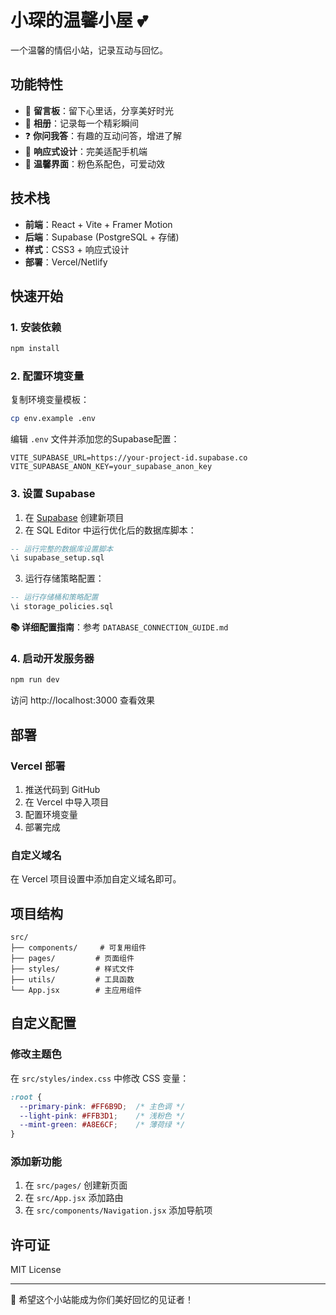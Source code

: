# 小琛的温馨小屋 💕

一个温馨的情侣小站，记录互动与回忆。

## 功能特性

- 💬 **留言板**：留下心里话，分享美好时光
- 📸 **相册**：记录每一个精彩瞬间
- ❓ **你问我答**：有趣的互动问答，增进了解
- 📱 **响应式设计**：完美适配手机端
- 🎨 **温馨界面**：粉色系配色，可爱动效

## 技术栈

- **前端**：React + Vite + Framer Motion
- **后端**：Supabase (PostgreSQL + 存储)
- **样式**：CSS3 + 响应式设计
- **部署**：Vercel/Netlify

## 快速开始

### 1. 安装依赖

```bash
npm install
```

### 2. 配置环境变量

复制环境变量模板：
```bash
cp env.example .env
```

编辑 `.env` 文件并添加您的Supabase配置：

```env
VITE_SUPABASE_URL=https://your-project-id.supabase.co
VITE_SUPABASE_ANON_KEY=your_supabase_anon_key
```

### 3. 设置 Supabase

1. 在 [Supabase](https://supabase.com) 创建新项目
2. 在 SQL Editor 中运行优化后的数据库脚本：

```sql
-- 运行完整的数据库设置脚本
\i supabase_setup.sql
```

3. 运行存储策略配置：

```sql
-- 运行存储桶和策略配置
\i storage_policies.sql
```

**📚 详细配置指南**：参考 `DATABASE_CONNECTION_GUIDE.md`

### 4. 启动开发服务器

```bash
npm run dev
```

访问 http://localhost:3000 查看效果

## 部署

### Vercel 部署

1. 推送代码到 GitHub
2. 在 Vercel 中导入项目
3. 配置环境变量
4. 部署完成

### 自定义域名

在 Vercel 项目设置中添加自定义域名即可。

## 项目结构

```
src/
├── components/     # 可复用组件
├── pages/         # 页面组件
├── styles/        # 样式文件
├── utils/         # 工具函数
└── App.jsx        # 主应用组件
```

## 自定义配置

### 修改主题色

在 `src/styles/index.css` 中修改 CSS 变量：

```css
:root {
  --primary-pink: #FF6B9D;  /* 主色调 */
  --light-pink: #FFB3D1;    /* 浅粉色 */
  --mint-green: #A8E6CF;    /* 薄荷绿 */
}
```

### 添加新功能

1. 在 `src/pages/` 创建新页面
2. 在 `src/App.jsx` 添加路由
3. 在 `src/components/Navigation.jsx` 添加导航项

## 许可证

MIT License

---

💝 希望这个小站能成为你们美好回忆的见证者！
